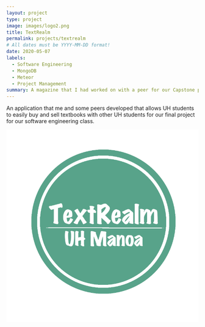 ```yaml
---
layout: project
type: project
image: images/logo2.png
title: TextRealm
permalink: projects/textrealm
# All dates must be YYYY-MM-DD format!
date: 2020-05-07
labels:
  - Software Engineering
  - MongoDB
  - Meteor
  - Project Management
summary: A magazine that I had worked on with a peer for our Capstone project for our second year graphics class.
---
```



An application that me and some peers developed that allows UH students to easily buy and sell textbooks with other UH students for our final project for our software engineering class.

<img class="ui medium right floated rounded image" src="/images/textrealmlogo.png" length="1000" width="800">


